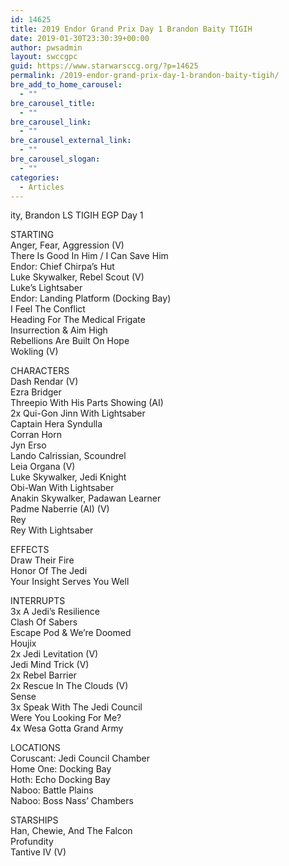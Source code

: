 ```yaml
---
id: 14625
title: 2019 Endor Grand Prix Day 1 Brandon Baity TIGIH
date: 2019-01-30T23:30:39+00:00
author: pwsadmin
layout: swccgpc
guid: https://www.starwarsccg.org/?p=14625
permalink: /2019-endor-grand-prix-day-1-brandon-baity-tigih/
bre_add_to_home_carousel:
  - ""
bre_carousel_title:
  - ""
bre_carousel_link:
  - ""
bre_carousel_external_link:
  - ""
bre_carousel_slogan:
  - ""
categories:
  - Articles
---
```

  


ity, Brandon LS TIGIH EGP Day 1

STARTING  
Anger, Fear, Aggression (V)  
There Is Good In Him / I Can Save Him  
Endor: Chief Chirpa&#8217;s Hut  
Luke Skywalker, Rebel Scout (V)  
Luke&#8217;s Lightsaber  
Endor: Landing Platform (Docking Bay)  
I Feel The Conflict  
Heading For The Medical Frigate  
Insurrection & Aim High  
Rebellions Are Built On Hope  
Wokling (V)

CHARACTERS  
Dash Rendar (V)  
Ezra Bridger  
Threepio With His Parts Showing (AI)  
2x Qui-Gon Jinn With Lightsaber  
Captain Hera Syndulla  
Corran Horn  
Jyn Erso  
Lando Calrissian, Scoundrel  
Leia Organa (V)  
Luke Skywalker, Jedi Knight  
Obi-Wan With Lightsaber  
Anakin Skywalker, Padawan Learner  
Padme Naberrie (AI) (V)  
Rey  
Rey With Lightsaber

EFFECTS  
Draw Their Fire  
Honor Of The Jedi  
Your Insight Serves You Well

INTERRUPTS  
3x A Jedi&#8217;s Resilience  
Clash Of Sabers  
Escape Pod & We&#8217;re Doomed  
Houjix  
2x Jedi Levitation (V)  
Jedi Mind Trick (V)  
2x Rebel Barrier  
2x Rescue In The Clouds (V)  
Sense  
3x Speak With The Jedi Council  
Were You Looking For Me?  
4x Wesa Gotta Grand Army

LOCATIONS  
Coruscant: Jedi Council Chamber  
Home One: Docking Bay  
Hoth: Echo Docking Bay  
Naboo: Battle Plains  
Naboo: Boss Nass&#8217; Chambers

STARSHIPS  
Han, Chewie, And The Falcon  
Profundity  
Tantive IV (V)